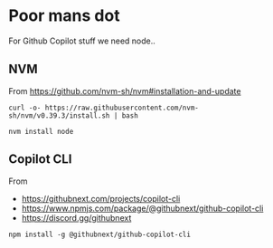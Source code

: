 # Poor mans dot

For Github Copilot stuff we need node..

## NVM
From https://github.com/nvm-sh/nvm#installation-and-update
```
curl -o- https://raw.githubusercontent.com/nvm-sh/nvm/v0.39.3/install.sh | bash
```

```
nvm install node
```

## Copilot CLI
From 
- https://githubnext.com/projects/copilot-cli
- https://www.npmjs.com/package/@githubnext/github-copilot-cli
- https://discord.gg/githubnext

```
npm install -g @githubnext/github-copilot-cli
```



